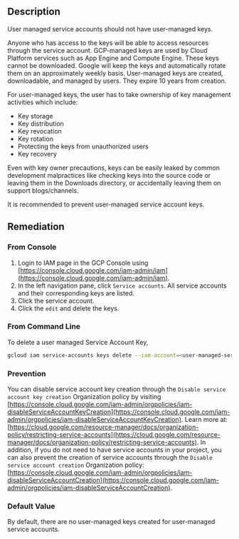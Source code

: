 ## Description

User managed service accounts should not have user-managed keys.

Anyone who has access to the keys will be able to access resources through the service account. GCP-managed keys are used by Cloud Platform services such as App Engine and Compute Engine. These keys cannot be downloaded. Google will keep the keys and automatically rotate them on an approximately weekly basis. User-managed keys are created, downloadable, and managed by users. They expire 10 years from creation.

For user-managed keys, the user has to take ownership of key management activities which include:
- Key storage
- Key distribution
- Key revocation
- Key rotation
- Protecting the keys from unauthorized users
- Key recovery

Even with key owner precautions, keys can be easily leaked by common development malpractices like checking keys into the source code or leaving them in the Downloads directory, or accidentally leaving them on support blogs/channels.

It is recommended to prevent user-managed service account keys.

## Remediation

### From Console

1. Login to IAM page in the GCP Console using [https://console.cloud.google.com/iam-admin/iam](https://console.cloud.google.com/iam-admin/iam).
2. In the left navigation pane, click `Service accounts`. All service accounts and their corresponding keys are listed.
3. Click the service account.
4. Click the `edit` and delete the keys.

### From Command Line

To delete a user managed Service Account Key,

```bash
gcloud iam service-accounts keys delete --iam-account=<user-managed-serviceaccount-EMAIL> <KEY-ID>
```

### Prevention

You can disable service account key creation through the `Disable service account key creation` Organization policy by visiting [https://console.cloud.google.com/iam-admin/orgpolicies/iam-disableServiceAccountKeyCreation](https://console.cloud.google.com/iam-admin/orgpolicies/iam-disableServiceAccountKeyCreation). Learn more at: [https://cloud.google.com/resource-manager/docs/organization-policy/restricting-service-accounts](https://cloud.google.com/resource-manager/docs/organization-policy/restricting-service-accounts). In addition, if you do not need to have service accounts in your project, you can also prevent the creation of service accounts through the `Disable service account creation` Organization policy: [https://console.cloud.google.com/iam-admin/orgpolicies/iam-disableServiceAccountCreation](https://console.cloud.google.com/iam-admin/orgpolicies/iam-disableServiceAccountCreation).

### Default Value

By default, there are no user-managed keys created for user-managed service accounts.
